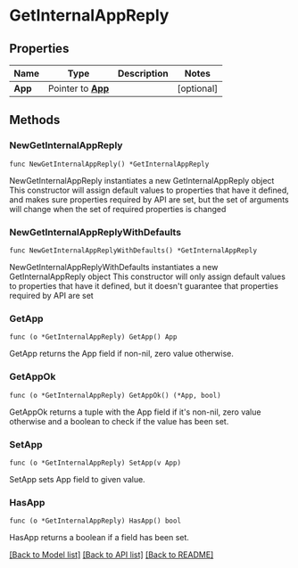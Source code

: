 # GetInternalAppReply

## Properties

Name | Type | Description | Notes
------------ | ------------- | ------------- | -------------
**App** | Pointer to [**App**](App.md) |  | [optional] 

## Methods

### NewGetInternalAppReply

`func NewGetInternalAppReply() *GetInternalAppReply`

NewGetInternalAppReply instantiates a new GetInternalAppReply object
This constructor will assign default values to properties that have it defined,
and makes sure properties required by API are set, but the set of arguments
will change when the set of required properties is changed

### NewGetInternalAppReplyWithDefaults

`func NewGetInternalAppReplyWithDefaults() *GetInternalAppReply`

NewGetInternalAppReplyWithDefaults instantiates a new GetInternalAppReply object
This constructor will only assign default values to properties that have it defined,
but it doesn't guarantee that properties required by API are set

### GetApp

`func (o *GetInternalAppReply) GetApp() App`

GetApp returns the App field if non-nil, zero value otherwise.

### GetAppOk

`func (o *GetInternalAppReply) GetAppOk() (*App, bool)`

GetAppOk returns a tuple with the App field if it's non-nil, zero value otherwise
and a boolean to check if the value has been set.

### SetApp

`func (o *GetInternalAppReply) SetApp(v App)`

SetApp sets App field to given value.

### HasApp

`func (o *GetInternalAppReply) HasApp() bool`

HasApp returns a boolean if a field has been set.


[[Back to Model list]](../README.md#documentation-for-models) [[Back to API list]](../README.md#documentation-for-api-endpoints) [[Back to README]](../README.md)


